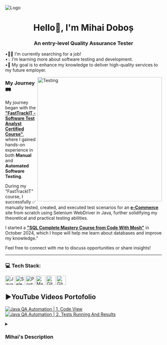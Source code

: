 ![Logo](https://i.ibb.co/VShhsy7/Linked-In-Banner-Canva.png)
<h1 align="center"> Hello👋, I'm Mihai Doboș</h1>
<h3 align="center"> An entry-level Quality Assurance Tester</h1>

•🕵🏻 I’m currently searching for a job! <br>
•💡 I’m learning more about software testing and development. <br>
•🎯 My goal is to enhance my knowledge to deliver high-quality services to my future employer.

<img align="right" alt="Testing" width="400" src="https://statusneo.com/wp-content/uploads/2023/03/GIF-image-1.gif">

### My Journey 🛤️

My journey began with the [**"FastTrackIT - Software Test Analyst Certified Course"**](https://fasttrackit.org/), where I gained hands-on experience in both **Manual** and **Automated Software Testing**.

During my "FastTrackIT" course, I successfully ✅ manually tested, created, and executed test scenarios for an [**e-Commerce**](https://ecommerce-playground.lambdatest.io/) site from scratch using Selenium WebDriver in Java, further solidifying my theoretical and practical testing abilities.

I started a [**"SQL Complete Mastery Course from Code With Mosh"**](https://codewithmosh.com/p/complete-sql-mastery) in October 2024, which I hope will help me learn about databases and improve my knowledge.”

Feel free to connect with me to discuss opportunities or share insights! 

---

### 💻 Tech Stack:

<img align= "left" alt= "Java" width="30px" style="padding-right:10x;" src="https://cdn.jsdelivr.net/gh/devicons/devicon@latest/icons/java/java-original-wordmark.svg"/> 
<img align= "left" alt= "Selenium" width="30px" style="padding-right:10x;" src="https://cdn.jsdelivr.net/gh/devicons/devicon@latest/icons/selenium/selenium-original.svg" />
<img align= "left" alt= "Postman" width="30px" style="padding-right:10x;" src="https://cdn.jsdelivr.net/gh/devicons/devicon@latest/icons/postman/postman-original.svg" />
<img align= "left" alt= "Maven" width="30px" style="padding-right:10x;" src="https://cdn.jsdelivr.net/gh/devicons/devicon@latest/icons/maven/maven-original-wordmark.svg" />
<img align= "left" alt= "GitHub" width="30px" style="padding-right:10x;" src="https://cdn.jsdelivr.net/gh/devicons/devicon@latest/icons/github/github-original-wordmark.svg" />
<img align= "left" alt= "GitHub" width="30px" style="padding-right:10x;" src="https://cdn.jsdelivr.net/gh/devicons/devicon@latest/icons/jira/jira-original-wordmark.svg" />
<br />

#

<!-- BEGIN YOUTUBE-CARDS -->
## ▶️YouTube Videos Portofolio

[![Java QA Automation | 1. Code View](https://i.ibb.co/bJngVqz/Tumbnail-Code-View.png)](https://youtu.be/sjaOoUjgtrQ) 
[![Java QA Automation | 2. Tests Running And Results](https://i.ibb.co/X2ZkK75/Tummbnail-Tests-running.png)](https://youtu.be/I1rXYuoQg3k)

<!-- END YOUTUBE-CARDS -->

<details>
 <summary><h3> Mihai's Description </h3></summary>
I am a growth 📈-motivated entry-level Quality Assurance Software Tester, with a strong desire to enhance my knowledge and skills to deliver high-quality service to my future employer.
My story began with the "FastTrackIT" Certified Course in September 2023, where I gained 🌱 hands-on experience in both manual and automated software testing. I started a "SQL Complete Mastery Course from Code With Mosh" in October 2024, which I hope will help me learn about databases to improve my knowledge.
 
 Skills 💡 acquired in QA Automation/Manual Testing:

1. Java programming language ⚙️ <br>
2. Selenium WebDriver <br>
3. TestNG <br>
4. Maven <br>
5. Postman API <br>
6. Object-Oriented Programming (OOP) <br>
7. GitHub <br>
8. Jira <br>

Also, during my "FastTrackIT" course, I successfully ✅ manually tested, created, and executed test scenarios for an e-Commerce site using Selenium WebDriver in Java, further solidifying my practical testing abilities.
My motivation is to continue to invest 🔎 time and energy in my professional career 💼 to build it up and achieve my goals 🎯. 
I aspire to be a Web Developer after gaining experience in the IT world.
 
